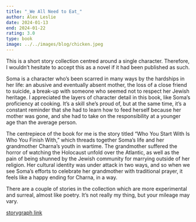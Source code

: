 ```yaml
---
title: "_We All Need to Eat_"
author: Alex Leslie
date: 2024-01-13
end: 2024-01-22
rating: 3.0
type: book
image: ../../images/blog/chicken.jpeg
---
```


This is a short story collection centred around a single character. Therefore, I wouldn’t hesitate to accept this as a novel if it had been published as such.

Soma is a character who’s been scarred in many ways by the hardships in her life: an abusive and eventually absent mother, the loss of a close friend to suicide, a break-up with someone who seemed not to respect her Jewish heritage. I appreciated the layers of character detail in this book, like Soma’s proficiency at cooking. It’s a skill she’s proud of, but at the same time, it’s a constant reminder that she had to learn how to feed herself because her mother was gone, and she had to take on the responsibility at a younger age than the average person.

The centrepiece of the book for me is the story titled “Who You Start With Is Who You Finish With,” which threads together Soma’s life and her grandmother Charna’s youth in wartime. The grandmother suffered the horror of watching the Holocaust unfold over the Atlantic, as well as the pain of being shunned by the Jewish community for marrying outside of her religion. Her cultural identity was under attack in two ways, and so when we see Soma’s efforts to celebrate her grandmother with traditional prayer, it feels like a happy ending for Charna, in a way.

There are a couple of stories in the collection which are more experimental and surreal, almost like poetry. It’s not really my thing, but your mileage may vary.

[storygraph link](https://app.thestorygraph.com/books/00b1ed23-e215-46fa-a0c7-e7838cb5039a)